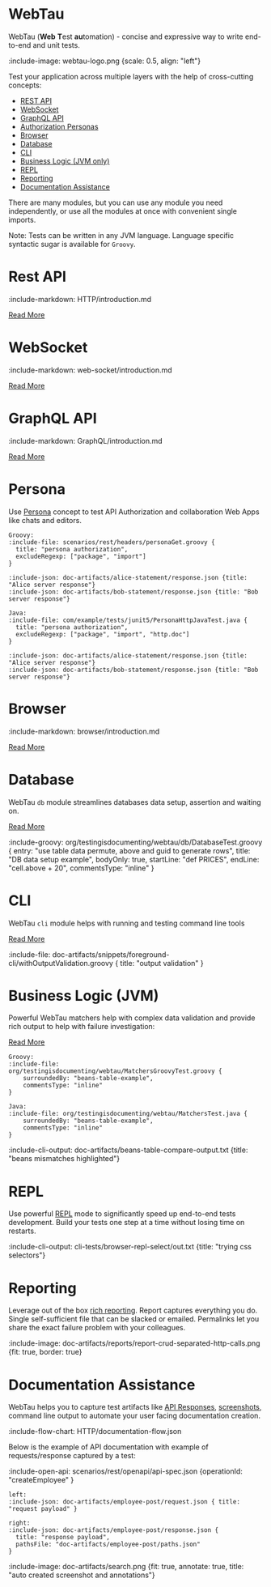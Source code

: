 # WebTau 

WebTau (**Web** **T**est **au**tomation) - concise and expressive way to write end-to-end and unit tests.

:include-image: webtau-logo.png {scale: 0.5, align: "left"}

Test your application across multiple layers with the help of cross-cutting concepts:
* [REST API](#rest-api)
* [WebSocket](#websocket)
* [GraphQL API](#graphql-api)
* [Authorization Personas](#persona)
* [Browser](#browser)
* [Database](#database)
* [CLI](#cli)
* [Business Logic (JVM only)](#business-logic-jvm)
* [REPL](#repl)
* [Reporting](#reporting)
* [Documentation Assistance](#documentation-assistance)

There are many modules, but you can use any module you need independently, or use all the modules at once with convenient single imports.

Note: Tests can be written in any JVM language. Language specific syntactic sugar is available for `Groovy`.

# Rest API 

:include-markdown: HTTP/introduction.md

[Read More](HTTP/CRUD-example)

# WebSocket

:include-markdown: web-socket/introduction.md

[Read More](web-socket/received-messages)

# GraphQL API 

:include-markdown: GraphQL/introduction.md

[Read More](GraphQL/queries-and-mutations)

# Persona

Use [Persona](persona/introduction) concept to test API Authorization and collaboration Web Apps like chats and editors.

```tabs
Groovy:
:include-file: scenarios/rest/headers/personaGet.groovy {
  title: "persona authorization",
  excludeRegexp: ["package", "import"]
}

:include-json: doc-artifacts/alice-statement/response.json {title: "Alice server response"}
:include-json: doc-artifacts/bob-statement/response.json {title: "Bob server response"}

Java:
:include-file: com/example/tests/junit5/PersonaHttpJavaTest.java {
  title: "persona authorization",
  excludeRegexp: ["package", "import", "http.doc"]
}

:include-json: doc-artifacts/alice-statement/response.json {title: "Alice server response"}
:include-json: doc-artifacts/bob-statement/response.json {title: "Bob server response"}
```

# Browser 

:include-markdown: browser/introduction.md

[Read More](browser/basic-configuration)

# Database

WebTau `db` module streamlines databases data setup, assertion and waiting on.

[Read More](database/introduction)

:include-groovy: org/testingisdocumenting/webtau/db/DatabaseTest.groovy {
    entry: "use table data permute, above and guid to generate rows",
    title: "DB data setup example",
    bodyOnly: true,
    startLine: "def PRICES",
    endLine: "cell.above + 20",
    commentsType: "inline"
}

# CLI

WebTau `cli` module helps with running and testing command line tools

[Read More](cli/introduction)

:include-file: doc-artifacts/snippets/foreground-cli/withOutputValidation.groovy {
  title: "output validation"
}

# Business Logic (JVM)

Powerful WebTau matchers help with complex data validation and provide rich output to help with failure investigation:

[Read More](matchers/introduction)

```tabs
Groovy: 
:include-file: org/testingisdocumenting/webtau/MatchersGroovyTest.groovy {
    surroundedBy: "beans-table-example",
    commentsType: "inline"
}

Java: 
:include-file: org/testingisdocumenting/webtau/MatchersTest.java {
    surroundedBy: "beans-table-example",
    commentsType: "inline"
} 
``` 

:include-cli-output: doc-artifacts/beans-table-compare-output.txt {title: "beans mismatches highlighted"}

# REPL

Use powerful [REPL](REPL/experiments) mode to significantly speed up end-to-end tests development.
Build your tests one step at a time without losing time on restarts.

:include-cli-output: cli-tests/browser-repl-select/out.txt {title: "trying css selectors"}

# Reporting

Leverage out of the box [rich reporting](report/introduction).
Report captures everything you do. Single self-sufficient file that can be slacked or emailed. 
Permalinks let you share the exact failure problem with your colleagues.

:include-image: doc-artifacts/reports/report-crud-separated-http-calls.png {fit: true, border: true}

# Documentation Assistance

WebTau helps you to capture test artifacts like [API Responses](HTTP/documentation-artifacts), [screenshots](browser/documentation-artifacts),
command line output to automate your user facing documentation creation.

:include-flow-chart: HTTP/documentation-flow.json

Below is the example of API documentation with example of requests/response captured by a test:

:include-open-api: scenarios/rest/openapi/api-spec.json {operationId: "createEmployee" }

```columns
left: 
:include-json: doc-artifacts/employee-post/request.json { title: "request payload" }

right: 
:include-json: doc-artifacts/employee-post/response.json { 
  title: "response payload", 
  pathsFile: "doc-artifacts/employee-post/paths.json" 
}
```

:include-image: doc-artifacts/search.png {fit: true, annotate: true, title: "auto created screenshot and annotations"}
